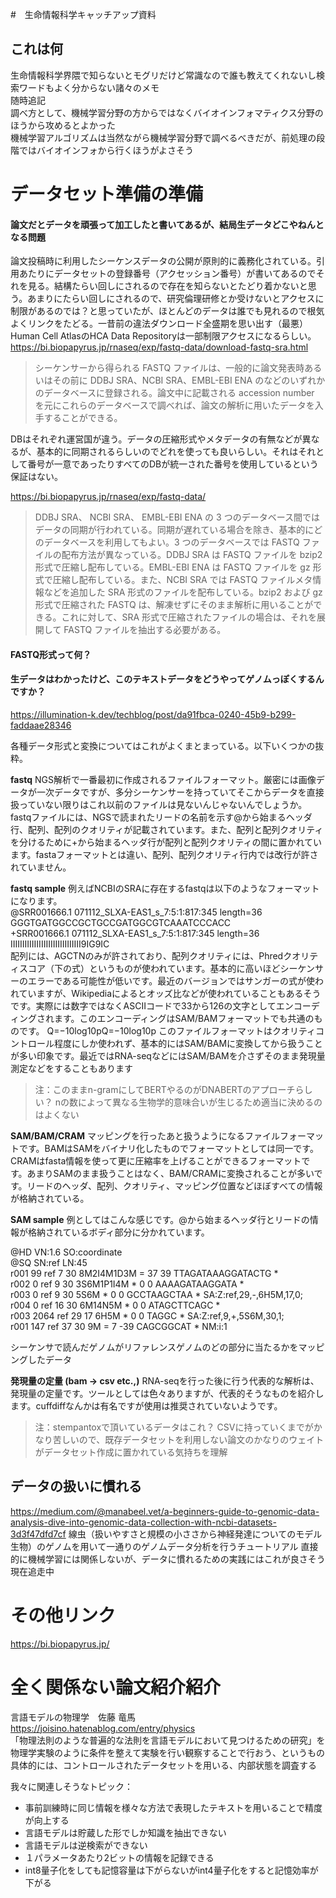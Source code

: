 #　生命情報科学キャッチアップ資料
## これは何
生命情報科学界隈で知らないとモグリだけど常識なので誰も教えてくれないし検索ワードもよく分からない諸々のメモ  
随時追記  
調べ方として、機械学習分野の方からではなくバイオインフォマティクス分野のほうから攻めるとよかった  
機械学習アルゴリズムは当然ながら機械学習分野で調べるべきだが、前処理の段階ではバイオインフォから行くほうがよさそう  

# データセット準備の準備
#### 論文だとデータを頑張って加工したと書いてあるが、結局生データどこやねんとなる問題 

論文投稿時に利用したシーケンスデータの公開が原則的に義務化されている。引用あたりにデータセットの登録番号（アクセッション番号）が書いてあるのでそれを見る。結構たらい回しにされるので存在を知らないとたどり着かないと思う。あまりにたらい回しにされるので、研究倫理研修とか受けないとアクセスに制限があるのでは？と思っていたが、ほとんどのデータは誰でも見れるので根気よくリンクをたどる。一昔前の違法ダウンロード全盛期を思い出す（最悪）
Human Cell AtlasのHCA Data Repositoryは一部制限アクセスになるらしい。
https://bi.biopapyrus.jp/rnaseq/exp/fastq-data/download-fastq-sra.html
>シーケンサーから得られる FASTQ ファイルは、一般的に論文発表時あるいはその前に DDBJ SRA、NCBI SRA、EMBL-EBI ENA のなどのいずれかのデータベースに登録される。論文中に記載される accession number を元にこれらのデータベースで調べれば、論文の解析に用いたデータを入手することができる。

DBはそれぞれ運営国が違う。データの圧縮形式やメタデータの有無などが異なるが、基本的に同期されるらしいのでどれを使っても良いらしい。それはそれとして番号が一意であったりすべてのDBが統一された番号を使用しているという保証はない。

https://bi.biopapyrus.jp/rnaseq/exp/fastq-data/
>DDBJ SRA、 NCBI SRA、 EMBL-EBI ENA の 3 つのデータベース間ではデータの同期が行われている。同期が遅れている場合を除き、基本的にどのデータベースを利用してもよい。3 つのデータベースでは FASTQ ファイルの配布方法が異なっている。DDBJ SRA は FASTQ ファイルを bzip2 形式で圧縮し配布している。EMBL-EBI ENA は FASTQ ファイルを gz 形式で圧縮し配布している。また、NCBI SRA では FASTQ ファイルメタ情報などを追加した SRA 形式のファイルを配布している。bzip2 および gz 形式で圧縮された FASTQ は、解凍せずにそのまま解析に用いることができる。これに対して、SRA 形式で圧縮されたファイルの場合は、それを展開して FASTQ ファイルを抽出する必要がある。


#### FASTQ形式って何？
#### 生データはわかったけど、このテキストデータをどうやってゲノムっぽくするんですか？
https://illumination-k.dev/techblog/post/da91fbca-0240-45b9-b299-faddaae28346

各種データ形式と変換についてはこれがよくまとまっている。以下いくつかの抜粋。

**fastq**
NGS解析で一番最初に作成されるファイルフォーマット。厳密には画像データが一次データですが、多分シーケンサーを持っていてそこからデータを直接扱っていない限りはこれ以前のファイルは見ないんじゃないんでしょうか。
fastqファイルには、NGSで読まれたリードの名前を示す@から始まるヘッダ行、配列、配列のクオリティが記載されています。また、配列と配列クオリティを分けるために+から始まるヘッダ行が配列と配列クオリティの間に置かれています。fastaフォーマットとは違い、配列、配列クオリティ行内では改行が許されていません。

**fastq sample**
例えばNCBIのSRAに存在するfastqは以下のようなフォーマットになります。  
@SRR001666.1 071112_SLXA-EAS1_s_7:5:1:817:345 length=36  
GGGTGATGGCCGCTGCCGATGGCGTCAAATCCCACC  
+SRR001666.1 071112_SLXA-EAS1_s_7:5:1:817:345 length=36  
IIIIIIIIIIIIIIIIIIIIIIIIIIIIII9IG9IC  
配列には、AGCTNのみが許されており、配列クオリティには、Phredクオリティスコア（下の式）というものが使われています。基本的に高いほどシーケンサーのエラーである可能性が低いです。最近のバージョンではサンガーの式が使われていますが、Wikipediaによるとオッズ比などが使われていることもあるそうです。実際には数字ではなくASCIIコードで33から126の文字としてエンコーディングされます。このエンコーディングはSAM/BAMフォーマットでも共通のものです。
Q=−10log10pQ=−10log10​p
このファイルフォーマットはクオリティコントロール程度にしか使われず、基本的にはSAM/BAMに変換してから扱うことが多い印象です。最近ではRNA-seqなどにはSAM/BAMを介さずそのまま発現量測定などをすることもあります

>注：このままn-gramにしてBERTやるのがDNABERTのアプローチらしい？
nの数によって異なる生物学的意味合いが生じるため適当に決めるのはよくない

**SAM/BAM/CRAM**
マッピングを行ったあと扱うようになるファイルフォーマットです。BAMはSAMをバイナリ化したものでフォーマットとしては同一です。CRAMはfasta情報を使って更に圧縮率を上げることができるフォーマットです。あまりSAMのまま扱うことはなく、BAM/CRAMに変換されることが多いです。リードのヘッダ、配列、クオリティ、マッピング位置などほぼすべての情報が格納されている。

**SAM sample**
例としてはこんな感じです。@から始まるヘッダ行とリードの情報が格納されているボディ部分に分かれています。

@HD VN:1.6 SO:coordinate  
@SQ SN:ref LN:45  
r001 99 ref 7 30 8M2I4M1D3M = 37 39 TTAGATAAAGGATACTG *  
r002 0 ref 9 30 3S6M1P1I4M * 0 0 AAAAGATAAGGATA *  
r003 0 ref 9 30 5S6M * 0 0 GCCTAAGCTAA * SA:Z:ref,29,-,6H5M,17,0;  
r004 0 ref 16 30 6M14N5M * 0 0 ATAGCTTCAGC *  
r003 2064 ref 29 17 6H5M * 0 0 TAGGC * SA:Z:ref,9,+,5S6M,30,1;  
r001 147 ref 37 30 9M = 7 -39 CAGCGGCAT * NM:i:1  

シーケンサで読んだゲノムがリファレンスゲノムのどの部分に当たるかをマッピングしたデータ

**発現量の定量 (bam -> csv etc.,)**
RNA-seqを行った後に行う代表的な解析は、発現量の定量です。ツールとしては色々ありますが、代表的そうなものを紹介します。cuffdiffなんかは有名ですが使用は推奨されていないようです。

>注：stempantoxで頂いているデータはこれ？
CSVに持っていくまでがかなり苦しいので、既存データセットを利用しない論文のかなりのウェイトがデータセット作成に置かれている気持ちを理解

## データの扱いに慣れる
https://medium.com/@manabeel.vet/a-beginners-guide-to-genomic-data-analysis-dive-into-genomic-data-collection-with-ncbi-datasets-3d3f47dfd7cf
線虫（扱いやすさと規模の小ささから神経発達についてのモデル生物）のゲノムを用いて一通りのゲノムデータ分析を行うチュートリアル
直接的に機械学習には関係しないが、データに慣れるための実践にはこれが良さそう　現在追走中　

# その他リンク
https://bi.biopapyrus.jp/

# 全く関係ない論文紹介紹介
言語モデルの物理学　佐藤 竜馬  
https://joisino.hatenablog.com/entry/physics  
「物理法則のような普遍的な法則を言語モデルにおいて見つけるための研究」を物理学実験のように条件を整えて実験を行い観察することで行おう、というもの  
具体的には、コントロールされたデータセットを用いる、内部状態を調査する  

我々に関連しそうなトピック：
- 事前訓練時に同じ情報を様々な方法で表現したテキストを用いることで精度が向上する
- 言語モデルは貯蔵した形でしか知識を抽出できない
- 言語モデルは逆検索ができない
- １パラメータあたり2ビットの情報を記録できる
- int8量子化をしても記憶容量は下がらないがint4量子化をすると記憶効率が下がる